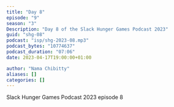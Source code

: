 ```yaml
---
title: "Day 8"
episode: "9"
season: "3"
Description: "Day 8 of the Slack Hunger Games Podcast 2023"
guid: "shg-08"
podcast: "isp/shg-2023-08.mp3"
podcast_bytes: "10774637"
podcast_duration: "07:06"
date: 2023-04-17T19:00:00+01:00

author: "Nama Chibitty"
aliases: []
categories: []
---
```


Slack Hunger Games Podcast 2023 episode 8